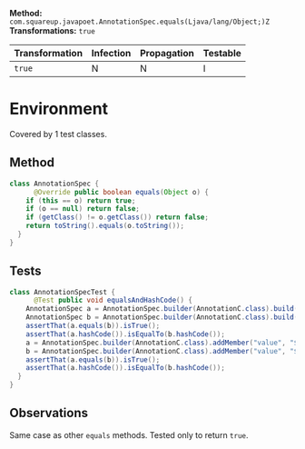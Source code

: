 
**Method:** `com.squareup.javapoet.AnnotationSpec.equals(Ljava/lang/Object;)Z`
**Transformations:** `true`

| Transformation | Infection | Propagation | Testable |
|----------------|-----------|-------------|----------|
| `true`         | N         | N           | I        |


# Environment

Covered by 1 test classes.

## Method

```Java
class AnnotationSpec {
      @Override public boolean equals(Object o) {
    if (this == o) return true;
    if (o == null) return false;
    if (getClass() != o.getClass()) return false;
    return toString().equals(o.toString());
  }
}
```

## Tests

```Java
class AnnotationSpecTest {
      @Test public void equalsAndHashCode() {
    AnnotationSpec a = AnnotationSpec.builder(AnnotationC.class).build();
    AnnotationSpec b = AnnotationSpec.builder(AnnotationC.class).build();
    assertThat(a.equals(b)).isTrue();
    assertThat(a.hashCode()).isEqualTo(b.hashCode());
    a = AnnotationSpec.builder(AnnotationC.class).addMember("value", "$S", "123").build();
    b = AnnotationSpec.builder(AnnotationC.class).addMember("value", "$S", "123").build();
    assertThat(a.equals(b)).isTrue();
    assertThat(a.hashCode()).isEqualTo(b.hashCode());
  }
}
```

## Observations

Same case as other `equals` methods. Tested only to return `true`. 